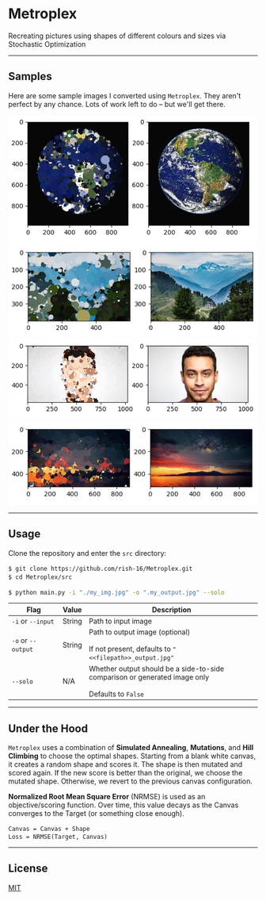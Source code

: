 # Metroplex
Recreating pictures using shapes of different colours and sizes via Stochastic Optimization

---

## Samples

Here are some sample images I converted using `Metroplex`. They aren't perfect by any chance. Lots of work left to do – but we'll get there.

<img src="./assets/earth_redraw.jpg">
<img src="./assets/alps_redraw.jpg">
<img src="./assets/face_redraw.jpg">
<img src="./assets/sky_redraw.jpg">

---

## Usage

Clone the repository and enter the `src` directory:

```bash
$ git clone https://github.com/rish-16/Metroplex.git
$ cd Metroplex/src
```

```bash
$ python main.py -i "./my_img.jpg" -o ".my_output.jpg" --solo
```

| Flag               | Value   | Description                                                                                              |
|--------------------|---------|----------------------------------------------------------------------------------------------------------|
| `-i` or `--input`  | String  | Path to input image                                                                                      |
| `-o` or `--output` | String  | Path to output image (optional)<br><br>If not present, defaults to `"<<filepath>>_output.jpg"`           |
| `--solo`           | N/A     | Whether output should be a side-to-side<br>comparison or generated image only<br><br>Defaults to `False` |

---

## Under the Hood

`Metroplex` uses a combination of **Simulated Annealing**, **Mutations**, and **Hill Climbing** to choose the optimal shapes. Starting from a blank white canvas, it creates a random shape and scores it. The shape is then mutated and scored again. If the new score is better than the original, we choose the mutated shape. Otherwise, we revert to the previous canvas configuration.

**Normalized Root Mean Square Error** (NRMSE) is used as an objective/scoring function. Over time, this value decays as the Canvas converges to the Target (or something close enough).

```
Canvas = Canvas + Shape
Loss = NRMSE(Target, Canvas)
```

---

## License

[MIT](https://github.com/rish-16/Metroplex/blob/master/LICENSE)
